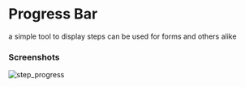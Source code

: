 # Progress Bar
a simple tool to display steps can be used for forms and others alike


### Screenshots

![step_progress](https://user-images.githubusercontent.com/72988903/143767469-615ff7f9-1644-40ea-addb-15933a1b186c.gif)
